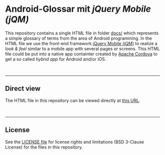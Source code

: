 # Android-Glossar mit *jQuery Mobile (jQM)*

This repository contains a single HTML file in folder [docs/](docs/ ) which 
represents a simple glossary of terms from the area of Android programming.
In the HTML file we use the front-end framework 
[jQuery Mobile (jQM)](http://jquerymobile.com) to realize
a *look & feel* similar to a mobile app with several pages or screens.
This HTML file could be put into a native app containter created by
[Apache Cordova](https://cordova.apache.org/) to get a so called *hybrid app* for Android and/or iOS.

<br>

----
## Direct view

The HTML file in this repository can be viewed directly at [this URL](https://mdecker-mobilecomputing.github.io/HTML_AndroidGlossar/index.html).

<br>

----
## License

See the [LICENSE file](LICENSE.md) for license rights and limitations (BSD 3-Clause License)
for the files in this repository.
